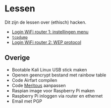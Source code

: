 # Lessen

Dit zijn de lessen over (ethisch) hacken.

 * [Login WiFi router 1: instellingen menu](login_wifi_router_1/README.md)
 * [`tcpdump`](tcpdump/README.md)
 * [Login WiFi router 2: WEP protocol](login_wifi_router_2/README.md)


## Overige

 * Bootable Kali Linux USB stick maken
 * Openen geencrypt bestand met rainbow table
 * Code Airfart compilen
 * Code [Meritous](http://richelbilderbeek.nl/GameMeritous.htm) aanpassen
 * Raspian image voor Raspberry Pi maken
 * Raspberry Pi inloggen via router en ethernet
 * Email met PGP